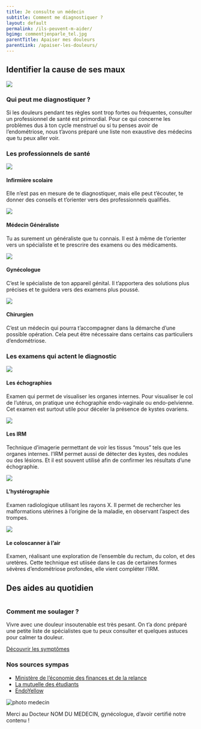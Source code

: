 ```yaml
---
title: Je consulte un médecin
subtitle: Comment me diagnostiquer ?
layout: default
permalink: /ils-peuvent-m-aider/
bgimg: commentjenparle_tel.jpg
parentTitle: Apaiser mes douleurs
parentLink: /apaiser-les-douleurs/
---
```


<section class="section">
    <div class="container">
        <h2><span>Identifier la cause de ses  maux</span></h2>
        <div class="row d-flex justify-content-lg-between mb-72">
            <img class="col-lg-6" src="/assets/images/Fausse_image.jpg">
            <div class="col-lg-5 d-flex justify-content-center flex-column">
                <h3>Qui peut me diagnostiquer ?</h3>
                <p>Si les douleurs pendant tes règles sont trop fortes ou fréquentes, consulter un professionnel de santé est primordial. Pour ce qui concerne les problèmes dus à ton cycle menstruel ou si tu penses avoir de l’endométriose, nous t’avons préparé une liste non exaustive des médecins que tu peux aller voir.</p>
            </div>
        </div>
        <div class="row mb-56">
            <h3>Les professionnels de santé</h3>
            <div class="col-lg-3 d-flex justify-content-start flex-column">
                <img src="/assets/images/interrogation_homepage.jpg">
                <h4 class="text-center">Infirmière scolaire</h4>
                <p>Elle n’est pas en mesure de te diagnostiquer, mais elle peut t’écouter, te donner des conseils et t’orienter vers des professionnels qualifiés.</p>
            </div>
            <div class="col-lg-3 d-flex justify-content-start flex-column">
                <img src="/assets/images/interrogation_homepage.jpg">
                <h4 class="text-center">Médecin Généraliste</h4>
                <p>Tu as surement un généraliste que tu connais. Il est à même de t’orienter vers un spécialiste et te prescrire des examens ou des médicaments. </p>
            </div>
            <div class="col-lg-3 d-flex justify-content-start flex-column">
                <img src="/assets/images/interrogation_homepage.jpg">
                <h4 class="text-center">Gynécologue</h4>
                <p>C’est le spécialiste de ton appareil génital. Il t’apportera des solutions plus précises et te guidera vers des examens plus poussé.</p>
            </div>
            <div class="col-lg-3 d-flex justify-content-start flex-column">
                <img src="/assets/images/interrogation_homepage.jpg">
                <h4 class="text-center">Chirurgien</h4>
                <p>C’est un médecin qui pourra t’accompagner dans la démarche d’une possible opération. Cela peut être nécessaire dans certains cas particuliers d’endométriose.</p>
            </div>
        </div>
        <div class="row d-flex">
            <h3>Les examens qui actent le diagnostic</h3>
            <div class="col-lg-3 d-flex justify-content-start flex-column">
                <img src="/assets/images/interrogation_homepage.jpg">
                <h4 class='text-center'>Les échographies</h4>
                <p>Examen qui permet de visualiser les organes internes. Pour visualiser le col de l’utérus, on pratique une échographie endo-vaginale ou endo-pelvienne. Cet examen est surtout utile pour déceler la présence de kystes ovariens.</p>
            </div>
            <div class="col-lg-3 d-flex justify-content-start flex-column">
                <img src="/assets/images/interrogation_homepage.jpg">
                <h4 class='text-center'>Les IRM</h4>
                <p>Technique d’imagerie permettant de voir les tissus “mous” tels que les organes internes. l’IRM permet aussi de détecter des kystes, des nodules ou des lésions. Et il est souvent utilisé afin de confirmer les résultats d’une échographie.</p>
            </div>
            <div class="col-lg-3 d-flex justify-content-start flex-column">
                <img src="/assets/images/interrogation_homepage.jpg">
                <h4 class='text-center'>L’hystérographie</h4>
                <p>Examen radiologique utilisant les rayons X. Il permet de rechercher les malformations utérines à l’origine de la maladie, en observant l’aspect des trompes. </p>
            </div>
            <div class="col-lg-3 d-flex justify-content-start flex-column">
                <img src="/assets/images/interrogation_homepage.jpg">
                <h4 class='text-center'>Le coloscanner à l’air</h4>
                <p>Examen, réalisant une exploration de l’ensemble du rectum, du colon, et des uretères. Cette technique  est utiisée dans le cas de certaines formes sévères d’endométriose profondes, elle vient compléter l’IRM.</p>
            </div>
        </div>
    </div>
</section>

<section class="section">
    <div class="container">
        <h2 class="mb-56"><span>Des aides au quotidien</span></h2>
        <div class="row d-flex justify-content-between">
            <div class="col-12 col-lg-6 mb-4 mb-lg-0">
                <img class="w-100" src="{{ "/assets/images/interrogation_homepage.jpg" | relative_url }}" alt="">
            </div>
            <div class="col-12 col-lg-5 d-flex justify-content-center align-items-start flex-column ">
                <h3 class="titre_sommaire_accueil">Comment me soulager ?</h3>
                <p class="card-text">Vivre avec une douleur insoutenable est très pesant. On t’a donc préparé une petite liste de spécialistes que tu peux consulter et quelques astuces pour calmer ta douleur.</p>
                <a href="/que-m-arrive-t-il/" class="btn btn-primary">Découvrir les symptômes</a>
            </div>
        </div>
    </div>
</section>

<section class="sources section">
    <div class="container">
        <div class="row">
            <h3>Nos sources sympas</h3>
            <ul class="d-flex flex-column justify-content-lg-between flex-lg-row">
                <li><a href="#">Ministère de l’économie des finances et de la relance</a></li>
                <li><a href="#">La mutuelle des étudiants</a></li>
                <li><a href="#">EndoYellow</a></li>
            </ul>
            <div class="d-flex">
                <img src="/assets/images/le-petit-chaperon-rouge.png" alt="photo medecin" class="mr-1">
                <p>Merci au Docteur NOM DU MEDECIN, gynécologue, d’avoir certifié notre contenu !</p>
            </div>
        </div>
    </div>
</section>